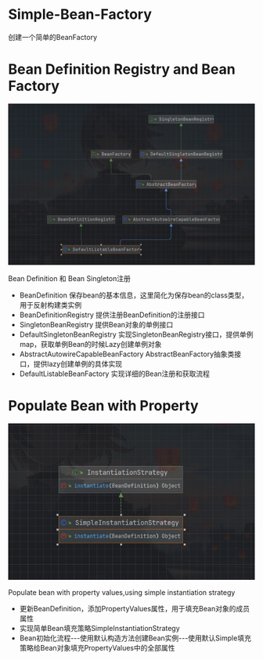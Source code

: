 # Simple-Bean-Factory
创建一个简单的BeanFactory
# Bean Definition Registry and Bean Factory
![层次结构](./assets/Bean-Factory-with-Bean-Registry.png)

Bean Definition 和 Bean Singleton注册
- BeanDefinition 保存bean的基本信息，这里简化为保存bean的class类型，用于反射构建类实例
- BeanDefinitionRegistry 提供注册BeanDefinition的注册接口
- SingletonBeanRegistry 提供Bean对象的单例接口
- DefaultSingletonBeanRegistry 实现SingletonBeanRegistry接口，提供单例map，获取单例Bean的时候Lazy创建单例对象
- AbstractAutowireCapableBeanFactory AbstractBeanFactory抽象类接口，提供lazy创建单例的具体实现
- DefaultListableBeanFactory 实现详细的Bean注册和获取流程

# Populate Bean with Property
![Bean填充策略](./assets/Populate-Bean-Strategy.png)


Populate bean with property values,using simple instantiation strategy
- 更新BeanDefinition，添加PropertyValues属性，用于填充Bean对象的成员属性
- 实现简单Bean填充策略SimpleInstantiationStrategy
- Bean初始化流程---使用默认构造方法创建Bean实例---使用默认Simple填充策略给Bean对象填充PropertyValues中的全部属性
